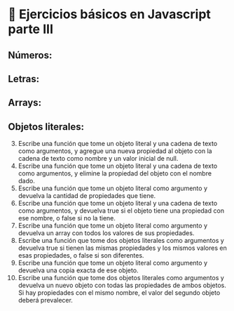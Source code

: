 # 🎠 Ejercicios básicos en Javascript parte III

## Números:

<!-- 1. Escribe una función que tome dos números como argumentos y devuelva su suma. -->
<!-- 2. Escribe una función que tome dos números como argumentos y devuelva su resta. -->
<!-- 3. Escribe una función que tome dos números como argumentos y devuelva su producto. -->
<!-- 4. Escribe una función que tome dos números como argumentos y devuelva su división. -->
<!-- 5. Escribe una función que tome un número base y un exponente y devuelva el resultado de elevar el número base a la potencia dada. -->
<!-- 6. Escribe una función que tome dos números como argumentos y devuelva el resto de la división del primer número entre el segundo. -->
<!-- 7. Escribe una función que tome un número como argumento y devuelva su raíz cuadrada. -->
<!-- 8. Escribe una función que tome un número como argumento y devuelva su valor absoluto. -->
<!-- 9. Escribe una función que tome un número decimal como argumento y devuelva el número redondeado al entero más cercano. -->
<!-- 10. Escribe una función que genere y devuelva un número aleatorio entre 0 y 1. -->


## Letras:

<!-- 1. Escribe una función que tome dos cadenas de texto como argumentos y devuelva su concatenación. -->
<!-- 2. Escribe una función que tome una cadena de texto como argumento y devuelva su longitud. -->
<!-- 3. Escribe una función que tome una cadena de texto como argumento y devuelva la misma cadena en mayúsculas. -->
<!-- 4. Escribe una función que tome una cadena de texto como argumento y devuelva la misma cadena en minúsculas. -->
<!-- 5. Escribe una función que tome una cadena de texto y un índice como argumentos, y devuelva el carácter en esa posición. -->
<!-- 6. Escribe una función que tome una cadena de texto como argumento y devuelva la misma cadena invertida. -->
<!-- 7. Escribe una función que tome una cadena de texto y un carácter como argumentos, y devuelva la cantidad de veces que el carácter aparece en la cadena. -->
<!-- 8. Escribe una función que tome una cadena de texto como argumento y devuelva la misma cadena sin espacios en blanco. -->
<!-- 9. Escribe una función que tome una cadena de texto como argumento y devuelva true si es un palíndromo (se lee igual de izquierda a derecha y de derecha a izquierda), o false si no lo es. -->
<!-- 10. Escribe una función que tome una cadena de texto como argumento y devuelva la misma cadena con la primera letra de cada palabra en mayúscula. -->


## Arrays:

<!-- 1. Escribe una función que tome un array de números como argumento y devuelva la suma de todos sus elementos. -->
<!-- 2. Escribe una función que tome un array de números como argumento y devuelva el promedio de todos sus elementos. -->
<!-- 3. Escribe una función que tome un array de números como argumento y devuelva el array ordenado de forma ascendente. -->
<!-- 4. Escribe una función que tome un array de números y un número como argumentos, y devuelva un nuevo array con los elementos mayores al número dado. -->
<!-- 5. Escribe una función que tome dos arrays como argumentos y devuelva un nuevo array con todos los elementos de ambos arrays. -->
<!-- 6. Escribe una función que tome un array de números como argumento y devuelva el número máximo dentro del array. -->
<!-- 7. Escribe una función que tome un array de números como argumento y devuelva el número mínimo dentro del array. -->
<!-- 8. Escribe una función que tome un array y un elemento como argumentos, y devuelva la cantidad de veces que el elemento aparece en el array. -->
<!-- 9. Escribe una función que tome un array como argumento y devuelva un nuevo array sin elementos duplicados. -->
<!-- 10. Escribe una función que tome un array como argumento y devuelva un nuevo array con los elementos en orden inverso. -->

## Objetos literales:

<!-- 1. Escribe una función que tome un objeto literal con una propiedad "nombre" y devuelva el valor de esa propiedad. -->
<!-- 2. Escribe una función que tome un objeto literal con una propiedad "edad" y un número como argumentos, y actualice el valor de la propiedad "edad" con el número dado. -->
3. Escribe una función que tome un objeto literal y una cadena de texto como argumentos, y agregue una nueva propiedad al objeto con la cadena de texto como nombre y un valor inicial de null.
4. Escribe una función que tome un objeto literal y una cadena de texto como argumentos, y elimine la propiedad del objeto con el nombre dado.
5. Escribe una función que tome un objeto literal como argumento y devuelva la cantidad de propiedades que tiene.
6. Escribe una función que tome un objeto literal y una cadena de texto como argumentos, y devuelva true si el objeto tiene una propiedad con ese nombre, o false si no la tiene.
7. Escribe una función que tome un objeto literal como argumento y devuelva un array con todos los valores de sus propiedades.
8. Escribe una función que tome dos objetos literales como argumentos y devuelva true si tienen las mismas propiedades y los mismos valores en esas propiedades, o false si son diferentes.
9. Escribe una función que tome un objeto literal como argumento y devuelva una copia exacta de ese objeto.
10. Escribe una función que tome dos objetos literales como argumentos y devuelva un nuevo objeto con todas las propiedades de ambos objetos. Si hay propiedades con el mismo nombre, el valor del segundo objeto deberá prevalecer.
